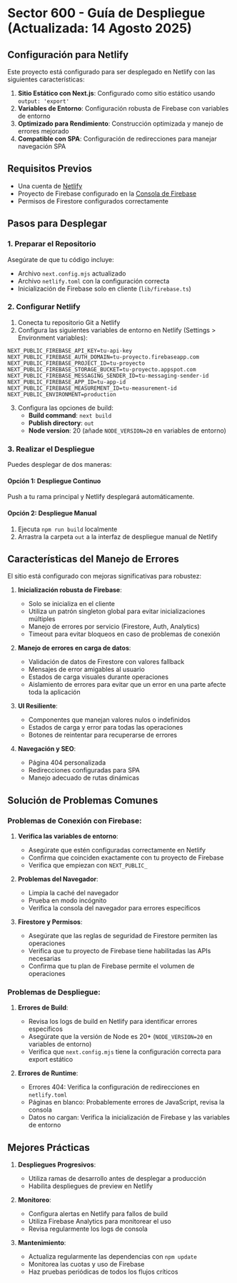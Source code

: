 # Sector 600 - Guía de Despliegue (Actualizada: 14 Agosto 2025)

## Configuración para Netlify

Este proyecto está configurado para ser desplegado en Netlify con las siguientes características:

1. **Sitio Estático con Next.js**: Configurado como sitio estático usando `output: 'export'`
2. **Variables de Entorno**: Configuración robusta de Firebase con variables de entorno
3. **Optimizado para Rendimiento**: Construcción optimizada y manejo de errores mejorado
4. **Compatible con SPA**: Configuración de redirecciones para manejar navegación SPA

## Requisitos Previos

- Una cuenta de [Netlify](https://www.netlify.com/)
- Proyecto de Firebase configurado en la [Consola de Firebase](https://console.firebase.google.com/)
- Permisos de Firestore configurados correctamente

## Pasos para Desplegar

### 1. Preparar el Repositorio

Asegúrate de que tu código incluye:
- Archivo `next.config.mjs` actualizado
- Archivo `netlify.toml` con la configuración correcta
- Inicialización de Firebase solo en cliente (`lib/firebase.ts`)

### 2. Configurar Netlify

1. Conecta tu repositorio Git a Netlify
2. Configura las siguientes variables de entorno en Netlify (Settings > Environment variables):

```
NEXT_PUBLIC_FIREBASE_API_KEY=tu-api-key
NEXT_PUBLIC_FIREBASE_AUTH_DOMAIN=tu-proyecto.firebaseapp.com
NEXT_PUBLIC_FIREBASE_PROJECT_ID=tu-proyecto
NEXT_PUBLIC_FIREBASE_STORAGE_BUCKET=tu-proyecto.appspot.com
NEXT_PUBLIC_FIREBASE_MESSAGING_SENDER_ID=tu-messaging-sender-id
NEXT_PUBLIC_FIREBASE_APP_ID=tu-app-id
NEXT_PUBLIC_FIREBASE_MEASUREMENT_ID=tu-measurement-id
NEXT_PUBLIC_ENVIRONMENT=production
```

3. Configura las opciones de build:
   - **Build command**: `next build`
   - **Publish directory**: `out`
   - **Node version**: 20 (añade `NODE_VERSION=20` en variables de entorno)

### 3. Realizar el Despliegue

Puedes desplegar de dos maneras:

#### Opción 1: Despliegue Continuo
Push a tu rama principal y Netlify desplegará automáticamente.

#### Opción 2: Despliegue Manual
1. Ejecuta `npm run build` localmente
2. Arrastra la carpeta `out` a la interfaz de despliegue manual de Netlify

## Características del Manejo de Errores

El sitio está configurado con mejoras significativas para robustez:

1. **Inicialización robusta de Firebase**:
   - Solo se inicializa en el cliente
   - Utiliza un patrón singleton global para evitar inicializaciones múltiples
   - Manejo de errores por servicio (Firestore, Auth, Analytics)
   - Timeout para evitar bloqueos en caso de problemas de conexión

2. **Manejo de errores en carga de datos**:
   - Validación de datos de Firestore con valores fallback
   - Mensajes de error amigables al usuario
   - Estados de carga visuales durante operaciones
   - Aislamiento de errores para evitar que un error en una parte afecte toda la aplicación

3. **UI Resiliente**:
   - Componentes que manejan valores nulos o indefinidos
   - Estados de carga y error para todas las operaciones
   - Botones de reintentar para recuperarse de errores

4. **Navegación y SEO**:
   - Página 404 personalizada
   - Redirecciones configuradas para SPA
   - Manejo adecuado de rutas dinámicas

## Solución de Problemas Comunes

### Problemas de Conexión con Firebase:

1. **Verifica las variables de entorno**:
   - Asegúrate que estén configuradas correctamente en Netlify
   - Confirma que coinciden exactamente con tu proyecto de Firebase
   - Verifica que empiezan con `NEXT_PUBLIC_`

2. **Problemas del Navegador**:
   - Limpia la caché del navegador
   - Prueba en modo incógnito
   - Verifica la consola del navegador para errores específicos

3. **Firestore y Permisos**:
   - Asegúrate que las reglas de seguridad de Firestore permiten las operaciones
   - Verifica que tu proyecto de Firebase tiene habilitadas las APIs necesarias
   - Confirma que tu plan de Firebase permite el volumen de operaciones

### Problemas de Despliegue:

1. **Errores de Build**:
   - Revisa los logs de build en Netlify para identificar errores específicos
   - Asegúrate que la versión de Node es 20+ (`NODE_VERSION=20` en variables de entorno)
   - Verifica que `next.config.mjs` tiene la configuración correcta para export estático

2. **Errores de Runtime**:
   - Errores 404: Verifica la configuración de redirecciones en `netlify.toml`
   - Páginas en blanco: Probablemente errores de JavaScript, revisa la consola
   - Datos no cargan: Verifica la inicialización de Firebase y las variables de entorno

## Mejores Prácticas

1. **Despliegues Progresivos**:
   - Utiliza ramas de desarrollo antes de desplegar a producción
   - Habilita despliegues de preview en Netlify

2. **Monitoreo**:
   - Configura alertas en Netlify para fallos de build
   - Utiliza Firebase Analytics para monitorear el uso
   - Revisa regularmente los logs de consola

3. **Mantenimiento**:
   - Actualiza regularmente las dependencias con `npm update`
   - Monitorea las cuotas y uso de Firebase
   - Haz pruebas periódicas de todos los flujos críticos
